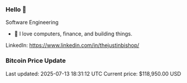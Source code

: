 ### Hello 🤙  

Software Engineering

- 🔭 I love computers, finance, and building things.
  
LinkedIn: https://www.linkedin.com/in/thejustinbishop/  











































































































































































































































































































































































































































































































































































































































































































































































































































### Bitcoin Price Update
Last updated: 2025-07-13 18:31:12 UTC
Current price: $118,950.00 USD
